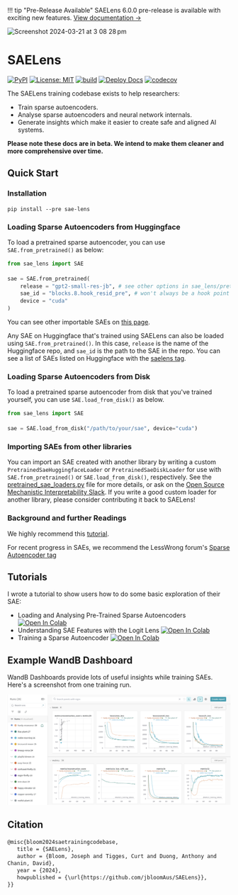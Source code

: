 <!-- prettier-ignore-start -->
!!! tip "Pre-Release Available"
    SAELens 6.0.0 pre-release is available with exciting new features. [View documentation →](https://jbloomaus.github.io/SAELens/pre-release/)
<!-- prettier-ignore-end -->

<img width="1308" alt="Screenshot 2024-03-21 at 3 08 28 pm" src="https://github.com/jbloomAus/mats_sae_training/assets/69127271/209012ec-a779-4036-b4be-7b7739ea87f6">

# SAELens

[![PyPI](https://img.shields.io/pypi/v/sae-lens?color=blue)](https://pypi.org/project/sae-lens/)
[![License: MIT](https://img.shields.io/badge/License-MIT-yellow.svg)](https://opensource.org/licenses/MIT)
[![build](https://github.com/jbloomAus/SAELens/actions/workflows/build.yml/badge.svg)](https://github.com/jbloomAus/SAELens/actions/workflows/build.yml)
[![Deploy Docs](https://github.com/jbloomAus/SAELens/actions/workflows/deploy_docs.yml/badge.svg)](https://github.com/jbloomAus/SAELens/actions/workflows/deploy_docs.yml)
[![codecov](https://codecov.io/gh/jbloomAus/SAELens/graph/badge.svg?token=N83NGH8CGE)](https://codecov.io/gh/jbloomAus/SAELens)

The SAELens training codebase exists to help researchers:

- Train sparse autoencoders.
- Analyse sparse autoencoders and neural network internals.
- Generate insights which make it easier to create safe and aligned AI systems.

**Please note these docs are in beta. We intend to make them cleaner and more comprehensive over time.**

## Quick Start

### Installation

```
pip install --pre sae-lens
```

### Loading Sparse Autoencoders from Huggingface

To load a pretrained sparse autoencoder, you can use `SAE.from_pretrained()` as below:

```python
from sae_lens import SAE

sae = SAE.from_pretrained(
    release = "gpt2-small-res-jb", # see other options in sae_lens/pretrained_saes.yaml
    sae_id = "blocks.8.hook_resid_pre", # won't always be a hook point
    device = "cuda"
)
```

You can see other importable SAEs on [this page](https://jbloomaus.github.io/SAELens/sae_table/).

Any SAE on Huggingface that's trained using SAELens can also be loaded using `SAE.from_pretrained()`. In this case, `release` is the name of the Huggingface repo, and `sae_id` is the path to the SAE in the repo. You can see a list of SAEs listed on Huggingface with the [saelens tag](https://huggingface.co/models?library=saelens).

### Loading Sparse Autoencoders from Disk

To load a pretrained sparse autoencoder from disk that you've trained yourself, you can use `SAE.load_from_disk()` as below.

```python
from sae_lens import SAE

sae = SAE.load_from_disk("/path/to/your/sae", device="cuda")
```

### Importing SAEs from other libraries

You can import an SAE created with another library by writing a custom `PretrainedSaeHuggingfaceLoader` or `PretrainedSaeDiskLoader` for use with `SAE.from_pretrained()` or `SAE.load_from_disk()`, respectively. See the [pretrained_sae_loaders.py](https://github.com/jbloomAus/SAELens/blob/main/sae_lens/toolkit/pretrained_sae_loaders.py) file for more details, or ask on the [Open Source Mechanistic Interpretability Slack](https://join.slack.com/t/opensourcemechanistic/shared_invite/zt-375zalm04-GFd5tdBU1yLKlu_T_JSqZQ). If you write a good custom loader for another library, please consider contributing it back to SAELens!

### Background and further Readings

We highly recommend this [tutorial](https://www.lesswrong.com/posts/LnHowHgmrMbWtpkxx/intro-to-superposition-and-sparse-autoencoders-colab).

For recent progress in SAEs, we recommend the LessWrong forum's [Sparse Autoencoder tag](https://www.lesswrong.com/tag/sparse-autoencoders-saes)

## Tutorials

I wrote a tutorial to show users how to do some basic exploration of their SAE:

- Loading and Analysing Pre-Trained Sparse Autoencoders [![Open In Colab](https://colab.research.google.com/assets/colab-badge.svg)](https://githubtocolab.com/jbloomAus/SAELens/blob/main/tutorials/basic_loading_and_analysing.ipynb)
- Understanding SAE Features with the Logit Lens [![Open In Colab](https://colab.research.google.com/assets/colab-badge.svg)](https://githubtocolab.com/jbloomAus/SAELens/blob/main/tutorials/logits_lens_with_features.ipynb)
- Training a Sparse Autoencoder [![Open In Colab](https://colab.research.google.com/assets/colab-badge.svg)](https://githubtocolab.com/jbloomAus/SAELens/blob/main/tutorials/training_a_sparse_autoencoder.ipynb)

## Example WandB Dashboard

WandB Dashboards provide lots of useful insights while training SAEs. Here's a screenshot from one training run.

![screenshot](dashboard_screenshot.png)

## Citation

```
@misc{bloom2024saetrainingcodebase,
   title = {SAELens},
   author = {Bloom, Joseph and Tigges, Curt and Duong, Anthony and Chanin, David},
   year = {2024},
   howpublished = {\url{https://github.com/jbloomAus/SAELens}},
}}
```
